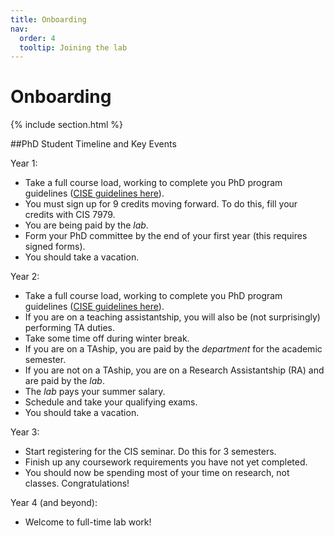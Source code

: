 ```yaml
---
title: Onboarding
nav:
  order: 4
  tooltip: Joining the lab
---
```


# <i class="fas fa-microscope"></i>Onboarding

{% include section.html %}

##PhD Student Timeline and Key Events

Year 1:
- Take a full course load, working to complete you PhD program guidelines ([CISE guidelines here](https://www.cise.ufl.edu/academics/graduate/phd/)).
- You must sign up for 9 credits moving forward. To do this, fill your credits with CIS 7979.
- You are being paid by the _lab_.
- Form your PhD committee by the end of your first year (this requires signed forms).
- You should take a vacation.

Year 2:
- Take a full course load, working to complete you PhD program guidelines ([CISE guidelines here](https://www.cise.ufl.edu/academics/graduate/phd/)).
- If you are on a teaching assistantship, you will also be (not surprisingly) performing TA duties.
- Take some time off during winter break.
- If you are on a TAship, you are paid by the _department_ for the academic semester. 
- If you are not on a TAship, you are on a Research Assistantship (RA) and are paid by the _lab_.
- The _lab_ pays your summer salary.
- Schedule and take your qualifying exams.
- You should take a vacation.

Year 3:
- Start registering for the CIS seminar. Do this for 3 semesters.
- Finish up any coursework requirements you have not yet completed.
- You should now be spending most of your time on research, not classes. Congratulations!

Year 4 (and beyond):
- Welcome to full-time lab work!



